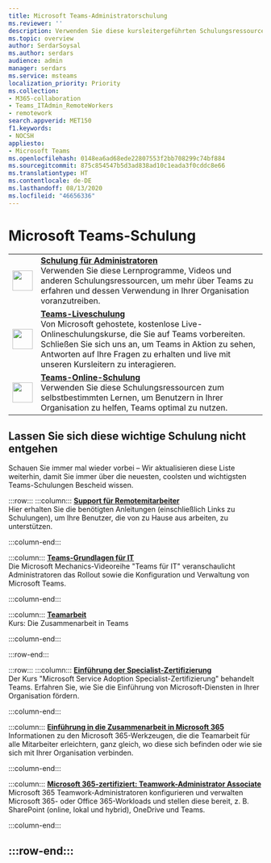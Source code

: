 ```yaml
---
title: Microsoft Teams-Administratorschulung
ms.reviewer: ''
description: Verwenden Sie diese kursleitergeführten Schulungsressourcen für Endbenutzer und Administratoren, um Microsoft Teams in Ihrer Organisation optimal zu nutzen.
ms.topic: overview
author: SerdarSoysal
ms.author: serdars
audience: admin
manager: serdars
ms.service: msteams
localization_priority: Priority
ms.collection:
- M365-collaboration
- Teams_ITAdmin_RemoteWorkers
- remotework
search.appverid: MET150
f1.keywords:
- NOCSH
appliesto:
- Microsoft Teams
ms.openlocfilehash: 0148ea6ad68ede22807553f2bb708299c74bf884
ms.sourcegitcommit: 875c854547b5d3ad838ad10c1eada3f0cddc8e66
ms.translationtype: HT
ms.contentlocale: de-DE
ms.lasthandoff: 08/13/2020
ms.locfileid: "46656336"
---
```

# <a name="microsoft-teams-training"></a>Microsoft Teams-Schulung

|               |               |
| ------------- | ------------- |
| <img src="https://docs.microsoft.com/office/media/icons/walkthrough-map-teams.svg" width="40 px" height="40 px" alt-text="walkthrough-map-teams"> | **[Schulung für Administratoren](/microsoftteams/itadmin-readiness)** </br> Verwenden Sie diese Lernprogramme, Videos und anderen Schulungsressourcen, um mehr über Teams zu erfahren und dessen Verwendung in Ihrer Organisation voranzutreiben. 
| <img src="https://docs.microsoft.com/office/media/icons/education-tutorial-teams.svg" width="40 px" height="40 px" alt-text="education-tutorial-teams"> | **[Teams-Liveschulung](/microsoftteams/instructor-led-training-teams-landing-page)** </br> Von Microsoft gehostete, kostenlose Live-Onlineschulungskurse, die Sie auf Teams vorbereiten. Schließen Sie sich uns an, um Teams in Aktion zu sehen, Antworten auf Ihre Fragen zu erhalten und live mit unseren Kursleitern zu interagieren. 
| <img src="https://docs.microsoft.com/office/media/icons/user.svg" width="40 px" height="40 px" alt-text="user"> | **[Teams-Online-Schulung](https://support.office.com/article/microsoft-teams-video-training-4f108e54-240b-4351-8084-b1089f0d21d7)** </br> Verwenden Sie diese Schulungsressourcen zum selbstbestimmten Lernen, um Benutzern in Ihrer Organisation zu helfen, Teams optimal zu nutzen. |

## <a name="dont-miss-this-key-training"></a>Lassen Sie sich diese wichtige Schulung nicht entgehen

Schauen Sie immer mal wieder vorbei – Wir aktualisieren diese Liste weiterhin, damit Sie immer über die neuesten, coolsten und wichtigsten Teams-Schulungen Bescheid wissen.

:::row:::
   :::column:::
   **[Support für Remotemitarbeiter](https://aka.ms/TeamsForRemoteWork)** </br>
   Hier erhalten Sie die benötigten Anleitungen (einschließlich Links zu Schulungen), um Ihre Benutzer, die von zu Hause aus arbeiten, zu unterstützen.

   :::column-end:::

   :::column:::
   **[Teams-Grundlagen für IT](https://aka.ms/MicrosoftTeamsforIT)** </br>
   Die Microsoft Mechanics-Videoreihe "Teams für IT" veranschaulicht Administratoren das Rollout sowie die Konfiguration und Verwaltung von Microsoft Teams.

   :::column-end:::

   :::column:::
   **[Teamarbeit](https://aka.ms/edx-cld267x-about)** </br>
   Kurs: Die Zusammenarbeit in Teams

   :::column-end:::

:::row-end:::

:::row:::
   :::column:::
   **[Einführung der Specialist-Zertifizierung](https://aka.ms/AdoptionCert)** </br>
   Der Kurs "Microsoft Service Adoption Specialist-Zertifizierung" behandelt Teams. Erfahren Sie, wie Sie die Einführung von Microsoft-Diensten in Ihrer Organisation fördern.

   :::column-end:::

   :::column:::
   **[Einführung in die Zusammenarbeit in Microsoft 365](https://docs.microsoft.com/learn/modules/intro-to-teamwork-in-m365/index)** </br>
   Informationen zu den Microsoft 365-Werkzeugen, die die Teamarbeit für alle Mitarbeiter erleichtern, ganz gleich, wo diese sich befinden oder wie sie sich mit Ihrer Organisation verbinden.

   :::column-end:::

   :::column:::
   **[Microsoft 365-zertifiziert: Teamwork-Administrator Associate](https://www.microsoft.com/learning/m365-teamwork-administrator.aspx)** </br>
   Microsoft 365 Teamwork-Administratoren konfigurieren und verwalten Microsoft 365- oder Office 365-Workloads und stellen diese bereit, z. B. SharePoint (online, lokal und hybrid), OneDrive und Teams. 

   :::column-end:::

:::row-end:::
---
